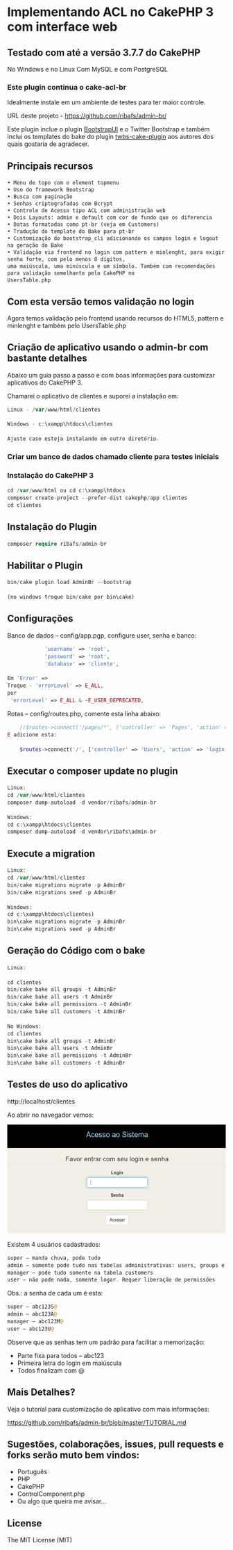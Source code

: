 # Implementando ACL no CakePHP 3 com interface web

## Testado com até a versão 3.7.7 do CakePHP
No Windows e no Linux
Com MySQL e com PostgreSQL

### Este plugin continua o cake-acl-br

Idealmente instale em um ambiente de testes para ter maior controle.

URL deste projeto - https://github.com/ribafs/admin-br/

Este plugin inclue o plugin [BootstrapUI](https://github.com/friendsofcake/bootstrap-ui) e o Twitter Bootstrap e também inclui os templates do bake do plugin [twbs-cake-plugin](https://github.com/elboletaire/twbs-cake-plugin) aos autores dos quais gostaria de agradecer.

## Principais recursos    
    • Menu de topo com o element topmenu 
    • Uso do framework Bootstrap
    • Busca com paginação 
    • Senhas criptografadas com Bcrypt 
    • Controle de Acesso tipo ACL com administração web 
    • Dois Layouts: admin e default com cor de fundo que os diferencia
    • Datas formatadas como pt-br (veja em Customers)
    • Tradução do template do Bake para pt-br
    • Customização do bootstrap_cli adicionando os campos login e logout na geração do Bake
    • Validação via frontend no login com pattern e minlenght, para exigir senha forte, com pelo menos 8 dígitos,     
    uma maiúscula, uma minúscula e um símbolo. Também com recomendações para validação semelhante pelo CakePHP no
    UsersTable.php

## Com esta versão temos validação no login
Agora temos validação pelo frontend usando recursos do HTML5, pattern e minlenght e também pelo UsersTable.php
    
## Criação de aplicativo usando o admin-br com bastante detalhes

Abaixo um guia passo a passo e com boas informações para customizar aplicativos do CakePHP 3.

Chamarei o aplicativo de clientes e suporei a instalação em:

```php
Linux - /var/www/html/clientes

Windows - c:\xampp\htdocs\clientes

Ajuste caso esteja instalando em outro diretório.
```

### Criar um banco de dados chamado cliente para testes iniciais

### Instalação do CakePHP 3

```php
cd /var/www/html ou cd c:\xampp\htdocs
composer create-project --prefer-dist cakephp/app clientes
cd clientes
```
## Instalação do Plugin
```php
composer require ribafs/admin-br
```
## Habilitar o Plugin
```php
bin/cake plugin load AdminBr --bootstrap 

(no windows troque bin/cake por bin\cake)
```
## Configurações

Banco de dados – config/app.pgp, configure user, senha e banco:
```php
            'username' => 'root',
            'password' => 'root',
            'database' => 'cliente',

Em 'Error' =>
Troque - 'errorLevel' => E_ALL,
por
 'errorLevel' => E_ALL & ~E_USER_DEPRECATED,
```

Rotas – config/routes.php, comente esta linha abaixo:
```php
    //$routes->connect('/pages/*', ['controller' => 'Pages', 'action' => 'display']);
E adicione esta:

    $routes->connect('/', ['controller' => 'Users', 'action' => 'login']);
```    
## Executar o composer update no plugin
```php
Linux:
cd /var/www/html/clientes
composer dump-autoload -d vendor/ribafs/admin-br 

Windows: 
cd c:\xampp\htdocs\clientes
composer dump-autoload -d vendor\ribafs\admin-br
```
## Execute a migration
```php
Linux:
cd /var/www/html/clientes 
bin/cake migrations migrate -p AdminBr
bin/cake migrations seed -p AdminBr

Windows:
cd c:\xampp\htdocs\clientes)
bin\cake migrations migrate -p AdminBr
bin\cake migrations seed -p AdminBr
```
## Geração do Código com o bake
```php
Linux:

cd clientes
bin/cake bake all groups -t AdminBr
bin/cake bake all users -t AdminBr
bin/cake bake all permissions -t AdminBr
bin/cake bake all customers -t AdminBr

No Windows:
cd clientes
bin\cake bake all groups -t AdminBr
bin\cake bake all users -t AdminBr
bin\cake bake all permissions -t AdminBr
bin\cake bake all customers -t AdminBr
```
## Testes de uso do aplicativo

http://localhost/clientes

Ao abrir no navegador vemos:

![](images/cakeaclbr1.png)

Existem 4 usuários cadastrados:
```php
super – manda chuva, pode tudo
admin – somente pode tudo nas tabelas administrativas: users, groups e permissions
manager – pode tudo somente na tabela customers
user – não pode nada, somente logar. Requer liberação de permissões
```
Obs.: a senha de cada um é esta:
```php
super – abc123S@
admin – abc123A@
manager – abc123M@
user – abc123U@
```

Observe que as senhas tem um padrão para facilitar a memorização:

- Parte fixa para todos – abc123
- Primeira letra do login em maiúscula
- Todos finalizam com @

## Mais Detalhes?

Veja o tutorial para customização do aplicativo com mais informações:

https://github.com/ribafs/admin-br/blob/master/TUTORIAL.md


## Sugestões, colaborações, issues, pull requests e forks serão muto bem vindos:

- Português
- PHP
- CakePHP
- ControlComponent.php
- Ou algo que queira me avisar...

License
-------

The MIT License (MIT)
